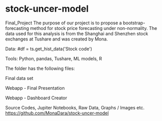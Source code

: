 # stock-uncer-model
Final_Project
The purpose of our project is to propose a bootstrap-forecasting method for stock price forecasting under non-normality. 
The data used for this analysis is from the Shanghai and Shenzhen stock exchanges at Tushare and was created by Mona.

Data: #df = ts.get_hist_data('Stock code')

Tools: Python, pandas, Tushare, ML models, R

The folder has the following files:

Final data set

Webapp - Final Presentation 

Webapp - Dashboard Creator 

Source Codes, Jupiter Notebooks, Raw Data, Graphs / Images etc. https://github.com/MonaDara/stock-uncer-model
